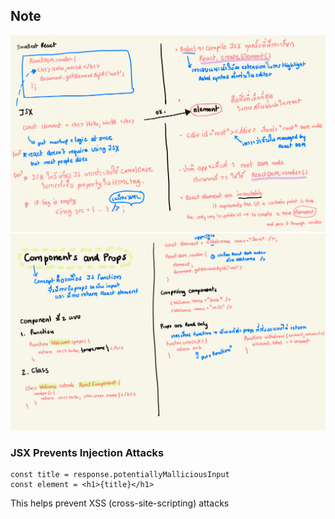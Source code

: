 ## Note

![](https://github.com/mesodiar/bello-react-playground/blob/master/note/React-2.jpg?raw=true)
![](https://github.com/mesodiar/bello-react-playground/blob/master/note/React-3.jpg?raw=true)

### JSX Prevents Injection Attacks

```
const title = response.potentiallyMalliciousInput
const element = <h1>{title}</h1>
```

This helps prevent XSS (cross-site-scripting) attacks
